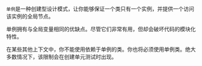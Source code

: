 ```单例```是一种创建型设计模式，让你能够保证一个类只有一个实例，并提供一个访问该实例的全局节点。

单例拥有与全局变量相同的优缺点。尽管它们非常有用，但却会破坏代码的模块化特性。

在某些其他上下文中，你不能使用依赖于单例的类。你也将必须使用单例类。绝大多数情况下，该限制会在创建单元测试时出现。